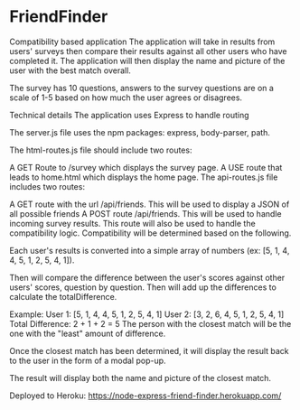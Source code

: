 # FriendFinder

Compatibility based application
The application will take in results from users' surveys then compare their results against all other users who have completed it. The application will then display the name and picture of the user with the best match overall.

The survey has 10 questions, answers to the survey questions are on a scale of 1-5 based on how much the user agrees or disagrees.

Technical details
The application uses Express to handle routing

The server.js file uses the npm packages: express, body-parser, path.

The html-routes.js file should include two routes:

A GET Route to /survey which displays the survey page.
A USE route that leads to home.html which displays the home page.
The api-routes.js file includes two routes:

A GET route with the url /api/friends. This will be used to display a JSON of all possible friends
A POST route /api/friends. This will be used to handle incoming survey results. This route will also be used to handle the compatibility logic.
Compatibility will be determined based on the following.

Each user's results is converted into a simple array of numbers (ex: [5, 1, 4, 4, 5, 1, 2, 5, 4, 1]).

Then will compare the difference between the user's scores against other users' scores, question by question. Then will add up the differences to calculate the totalDifference.

Example:
User 1: [5, 1, 4, 4, 5, 1, 2, 5, 4, 1]
User 2: [3, 2, 6, 4, 5, 1, 2, 5, 4, 1]
Total Difference: 2 + 1 + 2 = 5
The person with the closest match will be the one with the "least" amount of difference.

Once the closest match has been determined, it will display the result back to the user in the form of a modal pop-up.

The result will display both the name and picture of the closest match.

Deployed to Heroku: https://node-express-friend-finder.herokuapp.com/